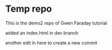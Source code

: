 # Temp repo

This is the demo2 repo of Gwen Faraday tutorial

added an index.html in dev branch

another edit in here to create a new commit

